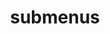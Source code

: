 ---
layout: page
title: submenus
nav: false
nav_order: false
dropdown: false
children: 
    - title: divider
    - title: projects
      permalink: /projects/
---